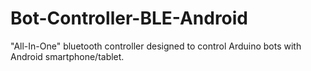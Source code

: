 # Bot-Controller-BLE-Android
"All-In-One" bluetooth controller designed to control Arduino bots with Android smartphone/tablet.
